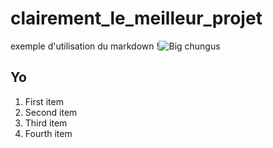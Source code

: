 # clairement_le_meilleur_projet
exemple d'utilisation du markdown
!![Big chungus](https://i.redd.it/s26ue85xwe921.png)
## Yo

1. First item
1. Second item
1. Third item
1. Fourth item
